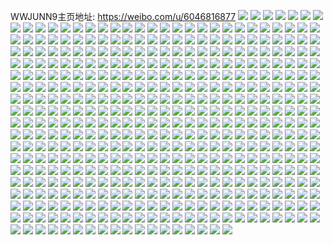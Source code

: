 WWJUNN9主页地址: https://weibo.com/u/6046816877 
![](https://wx4.sinaimg.cn/mw2000/006BdPitly1h9jusc1d4cj30u017m42f.jpg) 
![](https://wx4.sinaimg.cn/mw2000/006BdPitly1h9irc45a7sj30u015uahc.jpg) 
![](https://wx4.sinaimg.cn/mw2000/006BdPitly1h9irc4kf9jj30u015mn47.jpg) 
![](https://wx4.sinaimg.cn/mw2000/006BdPitly1h9irc4ydyaj30u0150n3k.jpg) 
![](https://wx4.sinaimg.cn/mw2000/006BdPitly1h9irc5h9xuj30u014947n.jpg) 
![](https://wx4.sinaimg.cn/mw2000/006BdPitly1h99ilnudjwj30u01907ej.jpg) 
![](https://wx4.sinaimg.cn/mw2000/006BdPitly1h8vkmn2r3qj30u019ewix.jpg) 
![](https://wx4.sinaimg.cn/mw2000/006BdPitly1h8pcoie5dij30u019ewix.jpg) 
![](https://wx4.sinaimg.cn/mw2000/006BdPitly1h8pcoj2gjyj30u0151dms.jpg) 
![](https://wx4.sinaimg.cn/mw2000/006BdPitly1h8pcojgounj30u015cgsd.jpg) 
![](https://wx4.sinaimg.cn/mw2000/006BdPitly1h8pcok3y6mj30u014ajzh.jpg) 
![](https://wx4.sinaimg.cn/mw2000/006BdPitly1h82aqa2ls0j30u017rte4.jpg) 
![](https://wx4.sinaimg.cn/mw2000/006BdPitly1h82aqaid9tj30u018wdl3.jpg) 
![](https://wx4.sinaimg.cn/mw2000/006BdPitly1h82aqaslq2j30u01960yu.jpg) 
![](https://wx4.sinaimg.cn/mw2000/006BdPitly1h82aqb16cxj30u0185afu.jpg) 
![](https://wx4.sinaimg.cn/mw2000/006BdPitly1h7gonwfdwdj30u017lalv.jpg) 
![](https://wx4.sinaimg.cn/mw2000/006BdPitly1h7gonvm5yxj30u0172qd3.jpg) 
![](https://wx4.sinaimg.cn/mw2000/006BdPitly1h7febik4zgj30u012rgt1.jpg) 
![](https://wx4.sinaimg.cn/mw2000/006BdPitly1h756l7rl4dj30u0140q4p.jpg) 
![](https://wx4.sinaimg.cn/mw2000/006BdPitly1h756l7dhtoj30u0163mz0.jpg) 
![](https://wx4.sinaimg.cn/mw2000/006BdPitly1h756l82js4j30u016wgsj.jpg) 
![](https://wx4.sinaimg.cn/mw2000/006BdPitly1h6qq6ingv7j30u0137n3h.jpg) 
![](https://wx4.sinaimg.cn/mw2000/006BdPitly1h6qq6j8gv1j30u0140gns.jpg) 
![](https://wx4.sinaimg.cn/mw2000/006BdPitly1h6qq6ix4u6j30u015ltbg.jpg) 
![](https://wx4.sinaimg.cn/mw2000/006BdPitly1h6qq6ich90j30u0155tfk.jpg) 
![](https://wx4.sinaimg.cn/mw2000/006BdPitly1h6airi29phj30u00uddku.jpg) 
![](https://wx4.sinaimg.cn/mw2000/006BdPitly1h68uc7dju2j30u01400z3.jpg) 
![](https://wx4.sinaimg.cn/mw2000/006BdPitly1h645ug81olj30u01gr42a.jpg) 
![](https://wx4.sinaimg.cn/mw2000/006BdPitly1h61igzvgv2j30u017waed.jpg) 
![](https://wx4.sinaimg.cn/mw2000/006BdPitly1h60h3hfxi7j30tz0t0dkx.jpg) 
![](https://wx4.sinaimg.cn/mw2000/006BdPitly1h60h20xop3j30tz16bq4v.jpg) 
![](https://wx4.sinaimg.cn/mw2000/006BdPitly1h5x8z5iqk6j30wi1ld10b.jpg) 
![](https://wx4.sinaimg.cn/mw2000/006BdPitly1h5x8z6zg3aj30wi0qrtce.jpg) 
![](https://wx4.sinaimg.cn/mw2000/006BdPitly1h5x8zemb7dj328u340n4e.jpg) 
![](https://wx4.sinaimg.cn/mw2000/006BdPitly1h5x8zaclewj31vs2sbjxv.jpg) 
![](https://wx4.sinaimg.cn/mw2000/006BdPitly1h5x8zfovtlj326s2scjxb.jpg) 
![](https://wx4.sinaimg.cn/mw2000/006BdPitly1h5x8z5w8rwj30ui0voq73.jpg) 
![](https://wx4.sinaimg.cn/mw2000/006BdPitly1h5x8zd5tdgj32c03407aa.jpg) 
![](https://wx4.sinaimg.cn/mw2000/006BdPitly1h5kijzeppgj30xu1eskef.jpg) 
![](https://wx4.sinaimg.cn/mw2000/006BdPitly1h5kijpz73lj31kw2ddqv5.jpg) 
![](https://wx4.sinaimg.cn/mw2000/006BdPitly1h531vxydrpj31gt1zhkdh.jpg) 
![](https://wx4.sinaimg.cn/mw2000/006BdPitly1h531w8o2dej31i3235nlq.jpg) 
![](https://wx4.sinaimg.cn/mw2000/006BdPitly1h531w3n8ipj31ix23t4ng.jpg) 
![](https://wx4.sinaimg.cn/mw2000/006BdPitly1h531vwq2n2j31qh2a01kx.jpg) 
![](https://wx4.sinaimg.cn/mw2000/006BdPitly1h531w9s7z5j31nn2a84qp.jpg) 
![](https://wx4.sinaimg.cn/mw2000/006BdPitly1h531vsf7tuj31tw2et4qp.jpg) 
![](https://wx4.sinaimg.cn/mw2000/006BdPitly1h4pcu2cohtj30uk1b3dnx.jpg) 
![](https://wx4.sinaimg.cn/mw2000/006BdPitly1h4h7j2ltdkj31ht27yqk9.jpg) 
![](https://wx4.sinaimg.cn/mw2000/006BdPitly1h4h7j10n6gj31qa1qaato.jpg) 
![](https://wx4.sinaimg.cn/mw2000/006BdPitly1h4h7ivivlmj31ik2by4l1.jpg) 
![](https://wx4.sinaimg.cn/mw2000/006BdPitly1h4a8dk1kjzj31kw2dckjl.jpg) 
![](https://wx4.sinaimg.cn/mw2000/006BdPitly1h44eidaaq0j31q62dr1kx.jpg) 
![](https://wx4.sinaimg.cn/mw2000/006BdPitly1h3ssonzcyxj31om1onb15.jpg) 
![](https://wx4.sinaimg.cn/mw2000/006BdPitly1h3ssom3ktsj3252252npd.jpg) 
![](https://wx4.sinaimg.cn/mw2000/006BdPitly1h36rconbb6j31w42yl1ky.jpg) 
![](https://wx4.sinaimg.cn/mw2000/006BdPitly1h36rcnpxglj32c0340hdu.jpg) 
![](https://wx4.sinaimg.cn/mw2000/006BdPitly1h36rcpjs7cj31sr2a3qv5.jpg) 
![](https://wx4.sinaimg.cn/mw2000/006BdPitly1h36rcqajcwj326m2s1u0x.jpg) 
![](https://wx4.sinaimg.cn/mw2000/006BdPitly1h2u9q7z7ojj31wj2q0hdt.jpg) 
![](https://wx4.sinaimg.cn/mw2000/006BdPitly1h2u9q6z1jcj31v12q2e81.jpg) 
![](https://wx4.sinaimg.cn/mw2000/006BdPitly1h2u9q69pw1j31s42il7wh.jpg) 
![](https://wx4.sinaimg.cn/mw2000/006BdPitly1h2o6q7tb54j30qo0k0jv8.jpg) 
![](https://wx4.sinaimg.cn/mw2000/006BdPitly1h2o6q8fxqgj31rk2k5npd.jpg) 
![](https://wx4.sinaimg.cn/mw2000/006BdPitly1h2o6q7h1htj316g1hvwq7.jpg) 
![](https://wx4.sinaimg.cn/mw2000/006BdPitly1h2gc6wysj3j30u01hc16t.jpg) 
![](https://wx4.sinaimg.cn/mw2000/006BdPitly1h2gc6xav5nj30wi0jx76a.jpg) 
![](https://wx4.sinaimg.cn/mw2000/006BdPitly1h2gc6xpc8sj30wh1imtjv.jpg) 
![](https://wx4.sinaimg.cn/mw2000/006BdPitly1h2e2lzlupbj31q82bckjm.jpg) 
![](https://wx4.sinaimg.cn/mw2000/006BdPitly1h2e2lxlqmvj31pt2851ky.jpg) 
![](https://wx4.sinaimg.cn/mw2000/006BdPitly1h2e2m0616aj30wi1cewnl.jpg) 
![](https://wx4.sinaimg.cn/mw2000/006BdPitly1h2e2m0ijqej30wi1argt3.jpg) 
![](https://wx4.sinaimg.cn/mw2000/006BdPitly1h1vpuzljrhj30nx0lnn0n.jpg) 
![](https://wx4.sinaimg.cn/mw2000/006BdPitly1h1qwhzafbhj31br24s4qp.jpg) 
![](https://wx4.sinaimg.cn/mw2000/006BdPitly1h1qwhzuln7j31fr28m1kx.jpg) 
![](https://wx4.sinaimg.cn/mw2000/006BdPitly1h1qwi0pbttj31l72dmhdt.jpg) 
![](https://wx4.sinaimg.cn/mw2000/006BdPitly1h1qwi14h43j315b1p0at5.jpg) 
![](https://wx4.sinaimg.cn/mw2000/006BdPitly1h1jy95cp0sj31ab1ch1kx.jpg) 
![](https://wx4.sinaimg.cn/mw2000/006BdPitly1h1cmcx4tjpj31hg2bo7wh.jpg) 
![](https://wx4.sinaimg.cn/mw2000/006BdPitly1h11c7pv1z8j31j82dr4qp.jpg) 
![](https://wx4.sinaimg.cn/mw2000/006BdPitly1h0rs2w8pshj30rf1cswlp.jpg) 
![](https://wx4.sinaimg.cn/mw2000/006BdPitly1h0rs2wzasnj30ky0zq0x0.jpg) 
![](https://wx4.sinaimg.cn/mw2000/006BdPitly1h0rs2vlf4bj30m510on1c.jpg) 
![](https://wx4.sinaimg.cn/mw2000/006BdPitly1h0cvm9h8ejj30u00u00yk.jpg) 
![](https://wx4.sinaimg.cn/mw2000/006BdPitly1h0cvmacrw1j30u00u0q86.jpg) 
![](https://wx4.sinaimg.cn/mw2000/006BdPitly1gzvg11qzy7j31sc2dsb2a.jpg) 
![](https://wx4.sinaimg.cn/mw2000/006BdPitly1gzj2hwlvvmj30u0140n3o.jpg) 
![](https://wx4.sinaimg.cn/mw2000/006BdPitly1gzj2hw3zk2j30u01am45p.jpg) 
![](https://wx4.sinaimg.cn/mw2000/006BdPitly1gzec0t5i3fj31sc2dskjl.jpg) 
![](https://wx4.sinaimg.cn/mw2000/006BdPitly1gzec0x6r00j31sc2ds7wh.jpg) 
![](https://wx4.sinaimg.cn/mw2000/006BdPitly1gz6775lmghj31sc2dse82.jpg) 
![](https://wx4.sinaimg.cn/mw2000/006BdPitly1gz6777eapgj31ih2drx6p.jpg) 
![](https://wx4.sinaimg.cn/mw2000/006BdPitly1gz598lutabj31qj2dr7wh.jpg) 
![](https://wx4.sinaimg.cn/mw2000/006BdPitly1gz0hsufzhfj32192w4b2a.jpg) 
![](https://wx4.sinaimg.cn/mw2000/006BdPitly1gz0hsrpetqj31vd2ox1ky.jpg) 
![](https://wx4.sinaimg.cn/mw2000/006BdPitly1gyvxw2zw9gj31no2dr4qq.jpg) 
![](https://wx4.sinaimg.cn/mw2000/006BdPitly1gyvxw4z3i8j31ju2drx6p.jpg) 
![](https://wx4.sinaimg.cn/mw2000/006BdPitly1gyvxw710wwj31sc2dse81.jpg) 
![](https://wx4.sinaimg.cn/mw2000/006BdPitly1gyvxw0zgqnj31nz2drb2a.jpg) 
![](https://wx4.sinaimg.cn/mw2000/006BdPitly1gytgcz5rg7j31sc2dskjl.jpg) 
![](https://wx4.sinaimg.cn/mw2000/006BdPitly1gytgd1nzggj31sc2dshdt.jpg) 
![](https://wx4.sinaimg.cn/mw2000/006BdPitly1gyohex5wisj30u0172wok.jpg) 
![](https://wx4.sinaimg.cn/mw2000/006BdPitly1gyohewchfhj30u0186thq.jpg) 
![](https://wx4.sinaimg.cn/mw2000/006BdPitly1gxw6hxl2adj31xt2e4b29.jpg) 
![](https://wx4.sinaimg.cn/mw2000/006BdPitly1gxw6i3u98pj32c02m0qv5.jpg) 
![](https://wx4.sinaimg.cn/mw2000/006BdPitly1gxmla7mqtpj31sc2dsb2a.jpg) 
![](https://wx4.sinaimg.cn/mw2000/006BdPitly1gxmlaasscsj31sc29ahdu.jpg) 
![](https://wx4.sinaimg.cn/mw2000/006BdPitly1gxmladpttfj32402tchdt.jpg) 
![](https://wx4.sinaimg.cn/mw2000/006BdPitly1gxmlaerfr7j30zk1be7hc.jpg) 
![](https://wx4.sinaimg.cn/mw2000/006BdPitly1gxfsh6h2xdj31sc2ds1ky.jpg) 
![](https://wx4.sinaimg.cn/mw2000/006BdPitly1gxfshafatkj31sc2dsx6p.jpg) 
![](https://wx4.sinaimg.cn/mw2000/006BdPitly1gxfshfw087j32c2340npd.jpg) 
![](https://wx4.sinaimg.cn/mw2000/006BdPitly1gxfshl6em2j32c2340npd.jpg) 
![](https://wx4.sinaimg.cn/mw2000/006BdPitly1gxaxc6b1ehj31g225y1kx.jpg) 
![](https://wx4.sinaimg.cn/mw2000/006BdPitly1gxaxc7d9gfj31hs25m1kx.jpg) 
![](https://wx4.sinaimg.cn/mw2000/006BdPitly1gxaxc8l3u1j31iu24z1kx.jpg) 
![](https://wx4.sinaimg.cn/mw2000/006BdPitly1gxaxcazqmkj32c0340qv6.jpg) 
![](https://wx4.sinaimg.cn/mw2000/006BdPitly1gx5ooxd5upj31om2aykjl.jpg) 
![](https://wx4.sinaimg.cn/mw2000/006BdPitly1gx5op7u8uej320j2121kx.jpg) 
![](https://wx4.sinaimg.cn/mw2000/006BdPitly1gx5oph8yphj32c0340qv5.jpg) 
![](https://wx4.sinaimg.cn/mw2000/006BdPitly1gx5oppex2uj32c02jtkjm.jpg) 
![](https://wx4.sinaimg.cn/mw2000/006BdPitly1gwi40yrgkhj31sb2dsnpe.jpg) 
![](https://wx4.sinaimg.cn/mw2000/006BdPitly1gwi4114qgxj31sb2dsx6q.jpg) 
![](https://wx4.sinaimg.cn/mw2000/006BdPitly1gwi412wdhrj31sc2ds1ky.jpg) 
![](https://wx4.sinaimg.cn/mw2000/006BdPitly1gwi4150wjjj31nn2drnpd.jpg) 
![](https://wx4.sinaimg.cn/mw2000/006BdPitly1gvllcpfpb9j62c0340b2902.jpg) 
![](https://wx4.sinaimg.cn/mw2000/006BdPitly1gveqgir9rgj62c0340u0y02.jpg) 
![](https://wx4.sinaimg.cn/mw2000/006BdPitly1gveqgl99rcj62c03407wj02.jpg) 
![](https://wx4.sinaimg.cn/mw2000/006BdPitly1gveqgnpaxbj62c03407wj02.jpg) 
![](https://wx4.sinaimg.cn/mw2000/006BdPitly1gveqgriwkoj62c03407wm02.jpg) 
![](https://wx4.sinaimg.cn/mw2000/006BdPitly1gutxq1vv1bj62c0340e8202.jpg) 
![](https://wx4.sinaimg.cn/mw2000/006BdPitly1gutxq401pjj62c0340hdt02.jpg) 
![](https://wx4.sinaimg.cn/mw2000/006BdPitly1gutxq7rv63j62c03401kz02.jpg) 
![](https://wx4.sinaimg.cn/mw2000/006BdPitly1gue257rtq4j61sc2dshdt02.jpg) 
![](https://wx4.sinaimg.cn/mw2000/006BdPitly1gue25bbps5j61sc2dskjl02.jpg) 
![](https://wx4.sinaimg.cn/mw2000/006BdPitly1gue25enj52j61lm2dre8102.jpg) 
![](https://wx4.sinaimg.cn/mw2000/006BdPitly1gt4t9w2xk5j32c0340kjm.jpg) 
![](https://wx4.sinaimg.cn/mw2000/006BdPitly1gt4t9yqhvoj32c0340x6p.jpg) 
![](https://wx4.sinaimg.cn/mw2000/006BdPitly1gt4ta1q4ebj32c0340000.jpg) 
![](https://wx4.sinaimg.cn/mw2000/006BdPitly1gt274gomv4j322m2usx6p.jpg) 
![](https://wx4.sinaimg.cn/mw2000/006BdPitly1gt274mthjbj32c0340hdu.jpg) 
![](https://wx4.sinaimg.cn/mw2000/006BdPitly1gt274rq3p4j32c0340u0y.jpg) 
![](https://wx4.sinaimg.cn/mw2000/006BdPitly1gt274yp1vgj31y82lm1ky.jpg) 
![](https://wx4.sinaimg.cn/mw2000/006BdPitly1gt275c1121j33402c0hdu.jpg) 
![](https://wx4.sinaimg.cn/mw2000/006BdPitly1gt275ehvn2j319r0u0wv4.jpg) 
![](https://wx4.sinaimg.cn/mw2000/006BdPitly1gst99vmq8oj3235340npd.jpg) 
![](https://wx4.sinaimg.cn/mw2000/006BdPitly1gst9aeg1nrj31i12a3x3d.jpg) 
![](https://wx4.sinaimg.cn/mw2000/006BdPitly1gst9aqcmgzj32c0340u0y.jpg) 
![](https://wx4.sinaimg.cn/mw2000/006BdPitly1gst9atbvsmj315221u4lt.jpg) 
![](https://wx4.sinaimg.cn/mw2000/006BdPitly1gsjsfww8aaj32c03407wj.jpg) 
![](https://wx4.sinaimg.cn/mw2000/006BdPitly1gsjsg0va89j32c0340hdu.jpg) 
![](https://wx4.sinaimg.cn/mw2000/006BdPitly1gsjsg6127hj32c03407wj.jpg) 
![](https://wx4.sinaimg.cn/mw2000/006BdPitly1gsjsgbz27bj32c03407wj.jpg) 
![](https://wx4.sinaimg.cn/mw2000/006BdPitly1gsjsggavjej32c0340x6p.jpg) 
![](https://wx4.sinaimg.cn/mw2000/006BdPitly1gsjsi1nw8kj32c02w5u0y.jpg) 
![](https://wx4.sinaimg.cn/mw2000/006BdPitly1gsjsklsahmj31sc2dsnpd.jpg) 
![](https://wx4.sinaimg.cn/mw2000/006BdPitly1gsjsko20dnj31sc2dsu0x.jpg) 
![](https://wx4.sinaimg.cn/mw2000/006BdPitly1gsjskq8m33j31sc2dsqv5.jpg) 
![](https://wx4.sinaimg.cn/mw2000/006BdPitly1gsho1pfscsj31sc1schdu.jpg) 
![](https://wx4.sinaimg.cn/mw2000/006BdPitly1gsho1n3cujj31sc1sce82.jpg) 
![](https://wx4.sinaimg.cn/mw2000/006BdPitly1gsho1o5l9yj31sc1sce82.jpg) 
![](https://wx4.sinaimg.cn/mw2000/006BdPitly1gse21mukiqj32c0340u11.jpg) 
![](https://wx4.sinaimg.cn/mw2000/006BdPitly1gse21phk7ij32c0340kjp.jpg) 
![](https://wx4.sinaimg.cn/mw2000/006BdPitly1gse21sc1m2j32c0340hdz.jpg) 
![](https://wx4.sinaimg.cn/mw2000/006BdPitly1gse21unta9j31sc2dsb2a.jpg) 
![](https://wx4.sinaimg.cn/mw2000/006BdPitly1gs66ojrf0dj32dc35s1l1.jpg) 
![](https://wx4.sinaimg.cn/mw2000/006BdPitly1gs66omcvz7j32dc35snpg.jpg) 
![](https://wx4.sinaimg.cn/mw2000/006BdPitly1grzk88hw5qj30n00okju4.jpg) 
![](https://wx4.sinaimg.cn/mw2000/006BdPitly1grz7qqxbx0j32c0340b2d.jpg) 
![](https://wx4.sinaimg.cn/mw2000/006BdPitly1grz7qtkacvj32c0340kjo.jpg) 
![](https://wx4.sinaimg.cn/mw2000/006BdPitly1grz7qwv762j323l340u10.jpg) 
![](https://wx4.sinaimg.cn/mw2000/006BdPitly1grz7rhk5sgj31yy2mme84.jpg) 
![](https://wx4.sinaimg.cn/mw2000/006BdPitly1grvhn4xoehj32c03404qt.jpg) 
![](https://wx4.sinaimg.cn/mw2000/006BdPitly1grvhn7u2h4j325c2v64qt.jpg) 
![](https://wx4.sinaimg.cn/mw2000/006BdPitly1grvhnb5nebj32c0340nph.jpg) 
![](https://wx4.sinaimg.cn/mw2000/006BdPitly1grvhndrdozj32c0340b2e.jpg) 
![](https://wx4.sinaimg.cn/mw2000/006BdPitly1grvhnfkwu3j325m2viu0z.jpg) 
![](https://wx4.sinaimg.cn/mw2000/006BdPitly1grvhnhqpzbj326s2x2kjo.jpg) 
![](https://wx4.sinaimg.cn/mw2000/006BdPitly1grvhnkdrizj32c0340kjp.jpg) 
![](https://wx4.sinaimg.cn/mw2000/006BdPitly1grvhnmfgnsj31lk24sb2a.jpg) 
![](https://wx4.sinaimg.cn/mw2000/006BdPitly1grvhnojllsj32c0301hdw.jpg) 
![](https://wx4.sinaimg.cn/mw2000/006BdPitly1grqwbm6n4lj31q42dsx6q.jpg) 
![](https://wx4.sinaimg.cn/mw2000/006BdPitly1grqwbo9h88j31sb2dr7wj.jpg) 
![](https://wx4.sinaimg.cn/mw2000/006BdPitly1grqwbpnezyj31sb2drx6q.jpg) 
![](https://wx4.sinaimg.cn/mw2000/006BdPitly1grqwbr4pqqj31sc2dr7wj.jpg) 
![](https://wx4.sinaimg.cn/mw2000/006BdPitly1grqwbso28vj32c02iqnpf.jpg) 
![](https://wx4.sinaimg.cn/mw2000/006BdPitly1grqwbu5oxoj31sc2drx6q.jpg) 
![](https://wx4.sinaimg.cn/mw2000/006BdPitly1grglsql83qj31pc0yib24.jpg) 
![](https://wx4.sinaimg.cn/mw2000/006BdPitly1grglsumwjyj31bi0vnqkn.jpg) 
![](https://wx4.sinaimg.cn/mw2000/006BdPitly1grglssz0guj31di0tzx56.jpg) 
![](https://wx4.sinaimg.cn/mw2000/006BdPitly1grglsvgdw2j312o0tr13n.jpg) 
![](https://wx4.sinaimg.cn/mw2000/006BdPitly1grglsy9clbj31uo0vcwv8.jpg) 
![](https://wx4.sinaimg.cn/mw2000/006BdPitly1grglswdy3lj31rt0u0adt.jpg) 
![](https://wx4.sinaimg.cn/mw2000/006BdPitly1grdlb5bf15j32dc35s4qw.jpg) 
![](https://wx4.sinaimg.cn/mw2000/006BdPitly1grdlb7uc0yj325k2phkjq.jpg) 
![](https://wx4.sinaimg.cn/mw2000/006BdPitly1grdlba1rk0j32c0340qv9.jpg) 
![](https://wx4.sinaimg.cn/mw2000/006BdPitly1grdlbbsjtkj32c03404qt.jpg) 
![](https://wx4.sinaimg.cn/mw2000/006BdPitly1gr63wtig05j31sc2dsqv7.jpg) 
![](https://wx4.sinaimg.cn/mw2000/006BdPitly1gr63wvtdbxj31sc2ds1l0.jpg) 
![](https://wx4.sinaimg.cn/mw2000/006BdPitly1gr63wy4vsej31sc2ds1l0.jpg) 
![](https://wx4.sinaimg.cn/mw2000/006BdPitly1gr63x0elpnj31sc2dsqv7.jpg) 
![](https://wx4.sinaimg.cn/mw2000/006BdPitly1gr63x2p19rj31sc2dsqv7.jpg) 
![](https://wx4.sinaimg.cn/mw2000/006BdPitly1gr63x4ln51j31sc2drx6r.jpg) 
![](https://wx4.sinaimg.cn/mw2000/006BdPitly1gqzqbbeaeoj32dc35su12.jpg) 
![](https://wx4.sinaimg.cn/mw2000/006BdPitly1gqotrdhirrj30m80wunan.jpg) 
![](https://wx4.sinaimg.cn/mw2000/006BdPitly1gqotrezo4oj30m80xc7fb.jpg) 
![](https://wx4.sinaimg.cn/mw2000/006BdPitly1gqibnzw8dtj31u52dy4qr.jpg) 
![](https://wx4.sinaimg.cn/mw2000/006BdPitly1gqibo2dr5dj32c0340u10.jpg) 
![](https://wx4.sinaimg.cn/mw2000/006BdPitly1gqibo4m72hj327i2x1kjo.jpg) 
![](https://wx4.sinaimg.cn/mw2000/006BdPitly1gqemp9sobcj30u01bi7s0.jpg) 
![](https://wx4.sinaimg.cn/mw2000/006BdPitly1gq3byo0huij31cq20phcv.jpg) 
![](https://wx4.sinaimg.cn/mw2000/006BdPitly1gq3byong1zj31af1zxkg5.jpg) 
![](https://wx4.sinaimg.cn/mw2000/006BdPitly1gpwdq4fybtj30u00u043n.jpg) 
![](https://wx4.sinaimg.cn/mw2000/006BdPitly1gpu0sekzb6j31xd2dk4qq.jpg) 
![](https://wx4.sinaimg.cn/mw2000/006BdPitly1gpu0sg4xngj31yv2ce7wi.jpg) 
![](https://wx4.sinaimg.cn/mw2000/006BdPitly1gpu0sigydmj31wb2f31l0.jpg) 
![](https://wx4.sinaimg.cn/mw2000/006BdPitly1gpu0sq5b39j32c03404qu.jpg) 
![](https://wx4.sinaimg.cn/mw2000/006BdPitly1gpu0sszxcbj32c02c07wk.jpg) 
![](https://wx4.sinaimg.cn/mw2000/006BdPitly1gpu0svgg3jj31vx2kgqv7.jpg) 
![](https://wx4.sinaimg.cn/mw2000/006BdPitly1gpu0sxy40fj32542uuqv8.jpg) 
![](https://wx4.sinaimg.cn/mw2000/006BdPitly1gpu0sz4s96j31ms2gbu0x.jpg) 
![](https://wx4.sinaimg.cn/mw2000/006BdPitly1gpu0t3qpzqj32c0340u12.jpg) 
![](https://wx4.sinaimg.cn/mw2000/006BdPitly1gprtkt7sgjj32c02c01l0.jpg) 
![](https://wx4.sinaimg.cn/mw2000/006BdPitly1gprtkwjfenj32c02c0qv8.jpg) 
![](https://wx4.sinaimg.cn/mw2000/006BdPitly1gprtl08bmyj32c02c0e84.jpg) 
![](https://wx4.sinaimg.cn/mw2000/006BdPitly1gprtl39dlfj32c02c0b2c.jpg) 
![](https://wx4.sinaimg.cn/mw2000/006BdPitly1gpnqbkbte8j30tz1a41kx.jpg) 
![](https://wx4.sinaimg.cn/mw2000/006BdPitly1gpnqbl15anj30u01cv1kn.jpg) 
![](https://wx4.sinaimg.cn/mw2000/006BdPitly1gpnqbmbnv1j30u01hc7wh.jpg) 
![](https://wx4.sinaimg.cn/mw2000/006BdPitly1gpnqbo2o6gj30tz1dfe72.jpg) 
![](https://wx4.sinaimg.cn/mw2000/006BdPitly1gplkf6fj5oj30u0140kah.jpg) 
![](https://wx4.sinaimg.cn/mw2000/006BdPitly1gplkf6z09fj30rj10qtqk.jpg) 
![](https://wx4.sinaimg.cn/mw2000/006BdPitly1gpf6kc13psj32c02c01l1.jpg) 
![](https://wx4.sinaimg.cn/mw2000/006BdPitly1gpf6ke5pyjj32c02c01l1.jpg) 
![](https://wx4.sinaimg.cn/mw2000/006BdPitly1gpf6kh2aihj32c0340kjn.jpg) 
![](https://wx4.sinaimg.cn/mw2000/006BdPitly1gpf6kiez1wj31va21akjm.jpg) 
![](https://wx4.sinaimg.cn/mw2000/006BdPitly1gpf6kjzgdij323j1ts7wj.jpg) 
![](https://wx4.sinaimg.cn/mw2000/006BdPitly1gpf6klcfz8j327q2fs7wj.jpg) 
![](https://wx4.sinaimg.cn/mw2000/006BdPitly1gpf6kmkflpj32c02c0qv6.jpg) 
![](https://wx4.sinaimg.cn/mw2000/006BdPitly1gpf6ko6akqj32c02c0hdw.jpg) 
![](https://wx4.sinaimg.cn/mw2000/006BdPitly1gpf6kppbfej32c0340qv7.jpg) 
![](https://wx4.sinaimg.cn/mw2000/006BdPitly1gp83b140t4j31qh2dy7wk.jpg) 
![](https://wx4.sinaimg.cn/mw2000/006BdPitly1gp83b2s9c3j31a21tnb2a.jpg) 
![](https://wx4.sinaimg.cn/mw2000/006BdPitly1gp83b6q4vbj32c0340b2f.jpg) 
![](https://wx4.sinaimg.cn/mw2000/006BdPitly1gp83bcydpjj33402c04qt.jpg) 
![](https://wx4.sinaimg.cn/mw2000/006BdPitly1gp5mv69e0hj32402401kz.jpg) 
![](https://wx4.sinaimg.cn/mw2000/006BdPitly1gp5mv7qmozj32402407wj.jpg) 
![](https://wx4.sinaimg.cn/mw2000/006BdPitly1gp5mv9b19yj32402404qr.jpg) 
![](https://wx4.sinaimg.cn/mw2000/006BdPitly1gp5mvnxvj5j3240240npe.jpg) 
![](https://wx4.sinaimg.cn/mw2000/006BdPitly1gp5mvakhfej3240240npe.jpg) 
![](https://wx4.sinaimg.cn/mw2000/006BdPitly1gp5mvp95akj3240240npe.jpg) 
![](https://wx4.sinaimg.cn/mw2000/006BdPitly1gp12tzdtqtj31s62ds1kz.jpg) 
![](https://wx4.sinaimg.cn/mw2000/006BdPitly1gp12u1h47gj31sc2dr1kz.jpg) 
![](https://wx4.sinaimg.cn/mw2000/006BdPitly1gp12u5sgf1j31sc2dr7wj.jpg) 
![](https://wx4.sinaimg.cn/mw2000/006BdPitly1gp12u8c993j31sb1v5e82.jpg) 
![](https://wx4.sinaimg.cn/mw2000/006BdPitly1gopfr3bl7bj30on17u7mu.jpg) 
![](https://wx4.sinaimg.cn/mw2000/006BdPitly1gnxtu2h5moj32bz338kjo.jpg) 
![](https://wx4.sinaimg.cn/mw2000/006BdPitly1gnxtu5oumvj32c0340qv7.jpg) 
![](https://wx4.sinaimg.cn/mw2000/006BdPitly1gnxtu73ufrj32bs31mu0z.jpg) 
![](https://wx4.sinaimg.cn/mw2000/006BdPitly1gnxtu93m5pj32bz338kjq.jpg) 
![](https://wx4.sinaimg.cn/mw2000/006BdPitly1gnxtub3g1ij32c03407wm.jpg) 
![](https://wx4.sinaimg.cn/mw2000/006BdPitly1gnxtudwrpij32bz2u27wm.jpg) 
![](https://wx4.sinaimg.cn/mw2000/006BdPitly1gnxtuga1vqj32c0340nph.jpg) 
![](https://wx4.sinaimg.cn/mw2000/006BdPitly1gnxtuka36ij32c0340kjo.jpg) 
![](https://wx4.sinaimg.cn/mw2000/006BdPitly1gnxtumgsnaj32c0340kjp.jpg) 
![](https://wx4.sinaimg.cn/mw2000/006BdPitly1gmyyk3250pj315f1j5hdt.jpg) 
![](https://wx4.sinaimg.cn/mw2000/006BdPitly1gmnnfibpurj31ju1jukjl.jpg) 
![](https://wx4.sinaimg.cn/mw2000/006BdPitly1gm72jrotysj3140140q5p.jpg) 
![](https://wx4.sinaimg.cn/mw2000/006BdPitly1gm432ggabsj31w01vz4qp.jpg) 
![](https://wx4.sinaimg.cn/mw2000/006BdPitly1gluxfcoilaj32dc35s1l1.jpg) 
![](https://wx4.sinaimg.cn/mw2000/006BdPitly1gluxffh8qfj32dc35se85.jpg) 
![](https://wx4.sinaimg.cn/mw2000/006BdPitly1gli31e341qj32c0340npg.jpg) 
![](https://wx4.sinaimg.cn/mw2000/006BdPitly1gli31gm8bjj32c0340npg.jpg) 
![](https://wx4.sinaimg.cn/mw2000/006BdPitly1gl3np3j818j328f28fhdu.jpg) 
![](https://wx4.sinaimg.cn/mw2000/006BdPitly1gl3np4mz8oj328f28fx6q.jpg) 
![](https://wx4.sinaimg.cn/mw2000/006BdPitly1gl3np5tbwwj328f28fb2a.jpg) 
![](https://wx4.sinaimg.cn/mw2000/006BdPitly1gl3np6v3egj328f28fkjm.jpg) 
![](https://wx4.sinaimg.cn/mw2000/006BdPitly1gkujdrpnx5j32c02c0x6s.jpg) 
![](https://wx4.sinaimg.cn/mw2000/006BdPitly1gkujdwzmzyj32c02c0b2c.jpg) 
![](https://wx4.sinaimg.cn/mw2000/006BdPitly1gkujdtyd25j32c02c04qr.jpg) 
![](https://wx4.sinaimg.cn/mw2000/006BdPitly1gkujdv5l77j31sc1sc7wi.jpg) 
![](https://wx4.sinaimg.cn/mw2000/006BdPitly1gk9vma45naj32c0340b2d.jpg) 
![](https://wx4.sinaimg.cn/mw2000/006BdPitly1gk9vmcwc2lj32c0340x6t.jpg) 
![](https://wx4.sinaimg.cn/mw2000/006BdPitly1gk9vme4dxzj30u0140e13.jpg) 
![](https://wx4.sinaimg.cn/mw2000/006BdPitly1gk9vmenunbj30u0140e63.jpg) 
![](https://wx4.sinaimg.cn/mw2000/006BdPitly1gk7p3595dsj32c0340x6t.jpg) 
![](https://wx4.sinaimg.cn/mw2000/006BdPitly1gk7p39x2spj32c0340b2d.jpg) 
![](https://wx4.sinaimg.cn/mw2000/006BdPitly1gk7p3cdgwfj32c03407wk.jpg) 
![](https://wx4.sinaimg.cn/mw2000/006BdPitly1gk7p3fn5d0j32c0340u0z.jpg) 
![](https://wx4.sinaimg.cn/mw2000/006BdPitly1gjsps7m8afj31r0340kjn.jpg) 
![](https://wx4.sinaimg.cn/mw2000/006BdPitly1gjp1rxxgmxj31w02io7wj.jpg) 
![](https://wx4.sinaimg.cn/mw2000/006BdPitly1gjp1rzardlj31w02iob2b.jpg) 
![](https://wx4.sinaimg.cn/mw2000/006BdPitly1gjp1s0qwylj31w02io1kz.jpg) 
![](https://wx4.sinaimg.cn/mw2000/006BdPitly1gjp1s1zmm4j31rm1rlb2b.jpg) 
![](https://wx4.sinaimg.cn/mw2000/006BdPitly1gjnycmra2xj31le2bce82.jpg) 
![](https://wx4.sinaimg.cn/mw2000/006BdPitly1gjnyckqkyoj31cm1suu0x.jpg) 
![](https://wx4.sinaimg.cn/mw2000/006BdPitly1gjb8yup64fj30u00u0tk4.jpg) 
![](https://wx4.sinaimg.cn/mw2000/006BdPitly1gjb8yxertmj31sk1skx6q.jpg) 
![](https://wx4.sinaimg.cn/mw2000/006BdPitly1gjb8yzlzluj32c02c0qv7.jpg) 
![](https://wx4.sinaimg.cn/mw2000/006BdPitly1gj7mj8sh2tj31s02dchdv.jpg) 
![](https://wx4.sinaimg.cn/mw2000/006BdPitly1giwvzasacvj31oc1yxe82.jpg) 
![](https://wx4.sinaimg.cn/mw2000/006BdPitly1giwvz9ozh5j31rz1s0hdu.jpg) 
![](https://wx4.sinaimg.cn/mw2000/006BdPitly1giwvzcgqiej31rf25bnpe.jpg) 
![](https://wx4.sinaimg.cn/mw2000/006BdPitly1gin63fxgehj31s02dcx6s.jpg) 
![](https://wx4.sinaimg.cn/mw2000/006BdPitly1gin63hmqugj31s02dcu0z.jpg) 
![](https://wx4.sinaimg.cn/mw2000/006BdPitly1gin63jan3uj31s02dchdw.jpg) 
![](https://wx4.sinaimg.cn/mw2000/006BdPitly1gin63l0ryfj32c0340qv6.jpg) 
![](https://wx4.sinaimg.cn/mw2000/006BdPitly1gin63mc4qqj31oi1oie81.jpg) 
![](https://wx4.sinaimg.cn/mw2000/006BdPitly1gin63nnf80j31s02dcu0z.jpg) 
![](https://wx4.sinaimg.cn/mw2000/006BdPitly1gin63rupf6j31s02dcnpg.jpg) 
![](https://wx4.sinaimg.cn/mw2000/006BdPitly1gin63tzqwsj32c0340nph.jpg) 
![](https://wx4.sinaimg.cn/mw2000/006BdPitly1gin63vb4cij31i920eqv6.jpg) 
![](https://wx4.sinaimg.cn/mw2000/006BdPitly1gij9ig2gbzj30vs1kie5e.jpg) 
![](https://wx4.sinaimg.cn/mw2000/006BdPitly1gij9ii0usrj30xg1nhe81.jpg) 
![](https://wx4.sinaimg.cn/mw2000/006BdPitly1gig2rp12rjj321c21cb29.jpg) 
![](https://wx4.sinaimg.cn/mw2000/006BdPitly1gig2rprg1xj32c0340qv5.jpg) 
![](https://wx4.sinaimg.cn/mw2000/006BdPitly1gig2ruvewjj32c02c07wj.jpg) 
![](https://wx4.sinaimg.cn/mw2000/006BdPitly1gi7164gbf4j328g28gdp0.jpg) 
![](https://wx4.sinaimg.cn/mw2000/006BdPitly1gi71644hw4j30w00w0aex.jpg) 
![](https://wx4.sinaimg.cn/mw2000/006BdPitly1gi5q1d8x9qj30u0140h8d.jpg) 
![](https://wx4.sinaimg.cn/mw2000/006BdPitly1gi5q1c8uo6j31r02c0u10.jpg) 
![](https://wx4.sinaimg.cn/mw2000/006BdPitly1ghyey5e8fbj30tq0oz0vx.jpg) 
![](https://wx4.sinaimg.cn/mw2000/006BdPitly1ghp2u36jjmj3274284x6r.jpg) 
![](https://wx4.sinaimg.cn/mw2000/006BdPitly1ghp2u45g63j31181184qp.jpg) 
![](https://wx4.sinaimg.cn/mw2000/006BdPitly1ghp2u4q021j31s01s0hdt.jpg) 
![](https://wx4.sinaimg.cn/mw2000/006BdPitly1ghp2u5qatpj31s01s0kjn.jpg) 
![](https://wx4.sinaimg.cn/mw2000/006BdPitly1ghp2u6dlkhj312q12s7wh.jpg) 
![](https://wx4.sinaimg.cn/mw2000/006BdPitly1ghp2u7a4gqj31rz1s0e83.jpg) 
![](https://wx4.sinaimg.cn/mw2000/006BdPitly1ghp2u8dd6oj31kw1kwhdu.jpg) 
![](https://wx4.sinaimg.cn/mw2000/006BdPitly1ghp2u9hcbjj30u00u07ra.jpg) 
![](https://wx4.sinaimg.cn/mw2000/006BdPitly1ghp2u8zoexj30o00o0du4.jpg) 
![](https://wx4.sinaimg.cn/mw2000/006BdPitly1ghmumoad1ej30u0116tnc.jpg) 
![](https://wx4.sinaimg.cn/mw2000/006BdPitly1ghm283klurj316m1b4kjm.jpg) 
![](https://wx4.sinaimg.cn/mw2000/006BdPitly1ghm282iqk5j30n20n2jwd.jpg) 
![](https://wx4.sinaimg.cn/mw2000/006BdPitly1ghikvji67kj316n1b6e81.jpg) 
![](https://wx4.sinaimg.cn/mw2000/006BdPitly1ghgeczicarj316o1kwu0x.jpg) 
![](https://wx4.sinaimg.cn/mw2000/006BdPitly1ghgee7k0csj316o1kwe81.jpg) 
![](https://wx4.sinaimg.cn/mw2000/006BdPitly1ghac7nf2ivj31jk1jknpd.jpg) 
![](https://wx4.sinaimg.cn/mw2000/006BdPitly1ghac7oipzpj31f21f2u0x.jpg) 
![](https://wx4.sinaimg.cn/mw2000/006BdPitly1ghac7mk2x1j312q12q7wh.jpg) 
![](https://wx4.sinaimg.cn/mw2000/006BdPitly1ghac7pelxnj31jk1jkb2a.jpg) 
![](https://wx4.sinaimg.cn/mw2000/006BdPitly1ghac7qb89hj30u00u04ix.jpg) 
![](https://wx4.sinaimg.cn/mw2000/006BdPitly1ghac7qpov6j30u00u0qlz.jpg) 
![](https://wx4.sinaimg.cn/mw2000/006BdPitly1gh96obxjnwj31kw1kwx6p.jpg) 
![](https://wx4.sinaimg.cn/mw2000/006BdPitly1gh96ocqtz8j31kw1kw7wi.jpg) 
![](https://wx4.sinaimg.cn/mw2000/006BdPitly1gh75wmh5ohj31kw1kwnpd.jpg) 
![](https://wx4.sinaimg.cn/mw2000/006BdPitly1gh75wof2tcj31kw1kwhdu.jpg) 
![](https://wx4.sinaimg.cn/mw2000/006BdPitly1gh75wn8szxj31kw1kwnpd.jpg) 
![](https://wx4.sinaimg.cn/mw2000/006BdPitly1gh02prml3hj30lk0lkgwx.jpg) 
![](https://wx4.sinaimg.cn/mw2000/006BdPitly1gh02prx9saj30io0jj11d.jpg) 
![](https://wx4.sinaimg.cn/mw2000/006BdPitly1gh02ps6i2jj30u00tpwou.jpg) 
![](https://wx4.sinaimg.cn/mw2000/006BdPitly1gh02psi8tuj30u00xp4fx.jpg) 
![](https://wx4.sinaimg.cn/mw2000/006BdPitly1ggyuh5gyy9j316o1kw4qq.jpg) 
![](https://wx4.sinaimg.cn/mw2000/006BdPitly1ggyuh6srf0j31kw1kwx6q.jpg) 
![](https://wx4.sinaimg.cn/mw2000/006BdPitly1ggyuh7yirfj31kw1kw1kz.jpg) 
![](https://wx4.sinaimg.cn/mw2000/006BdPitly1ggyuh8ve4tj316o16o1kx.jpg) 
![](https://wx4.sinaimg.cn/mw2000/006BdPitly1ggyuh9jsupj316o1kwqv5.jpg) 
![](https://wx4.sinaimg.cn/mw2000/006BdPitly1ggyuha4ifaj315o15okjl.jpg) 
![](https://wx4.sinaimg.cn/mw2000/006BdPitly1ggyuhasl7rj30nx0nxqgo.jpg) 
![](https://wx4.sinaimg.cn/mw2000/006BdPitly1ggyuhc4ba1j32o03k04qt.jpg) 
![](https://wx4.sinaimg.cn/mw2000/006BdPitly1ggyuhczkanj316o1kwkjl.jpg) 
![](https://wx4.sinaimg.cn/mw2000/006BdPitly1ggwor2yyesj316o1kwe81.jpg) 
![](https://wx4.sinaimg.cn/mw2000/006BdPitly1ggwoviik9aj30vw0vvwl0.jpg) 
![](https://wx4.sinaimg.cn/mw2000/006BdPitly1ggwovirwacj30j50j6jtj.jpg) 
![](https://wx4.sinaimg.cn/mw2000/006BdPitly1ggu3uzkp42j314a1kgb29.jpg) 
![](https://wx4.sinaimg.cn/mw2000/006BdPitly1ggu3v058jdj312c1jte81.jpg) 
![](https://wx4.sinaimg.cn/mw2000/006BdPitly1ggponwlrf5j316o1kwnpd.jpg) 
![](https://wx4.sinaimg.cn/mw2000/006BdPitly1ggphrp8wopj33s051c7wm.jpg) 
![](https://wx4.sinaimg.cn/mw2000/006BdPitly1gghe97b3blj30hs0hsmyg.jpg) 
![](https://wx4.sinaimg.cn/mw2000/006BdPitly1gghe988rfrj31mm1mn1kx.jpg) 
![](https://wx4.sinaimg.cn/mw2000/006BdPitly1gghe998go6j30x90x87jt.jpg) 
![](https://wx4.sinaimg.cn/mw2000/006BdPitly1ggcxzack4hj31xr1vn4qp.jpg) 
![](https://wx4.sinaimg.cn/mw2000/006BdPitly1ggcxzog5zgj31ho1hoau1.jpg) 
![](https://wx4.sinaimg.cn/mw2000/006BdPitly1gg6ui5iko4j31kw1kwnpe.jpg) 
![](https://wx4.sinaimg.cn/mw2000/006BdPitly1gflaa4yiq5j30tz1cy1f9.jpg) 
![](https://wx4.sinaimg.cn/mw2000/006BdPitly1gfd6vw0g4nj32c0340u0x.jpg) 
![](https://wx4.sinaimg.cn/mw2000/006BdPitly1gfd6vwyc0uj316o1kwhdt.jpg) 
![](https://wx4.sinaimg.cn/mw2000/006BdPitly1gelbdwf8tyj31kw1kwu0x.jpg) 
![](https://wx4.sinaimg.cn/mw2000/006BdPitly1gek472p684j30u00u0n5q.jpg) 
![](https://wx4.sinaimg.cn/mw2000/006BdPitly1ge9mzim6yej30w01kwtmc.jpg) 
![](https://wx4.sinaimg.cn/mw2000/006BdPitly1ge9mzpbtr2j30vk1kwn91.jpg) 
![](https://wx4.sinaimg.cn/mw2000/006BdPitly1ge6e7ibc2lj31kw1kwb2a.jpg) 
![](https://wx4.sinaimg.cn/mw2000/006BdPitly1gdq0g25k6yj32c02c01kx.jpg) 
![](https://wx4.sinaimg.cn/mw2000/006BdPitly1gdq0g2yohqj32c02c1hdt.jpg) 
![](https://wx4.sinaimg.cn/mw2000/006BdPitly1gdmjlep1lyj30u00u0k45.jpg) 
![](https://wx4.sinaimg.cn/mw2000/006BdPitly1gdmjlezp6rj30u00u07ib.jpg) 
![](https://wx4.sinaimg.cn/mw2000/006BdPitly1gdmjlfxmvbj30u00u04hq.jpg) 
![](https://wx4.sinaimg.cn/mw2000/006BdPitly1gdmjlgduubj30u00u0k43.jpg) 
![](https://wx4.sinaimg.cn/mw2000/006BdPitly1gdgwsyhgzwj3140140no4.jpg) 
![](https://wx4.sinaimg.cn/mw2000/006BdPitly1gdgwszxsk9j315o1jkqv5.jpg) 
![](https://wx4.sinaimg.cn/mw2000/006BdPitly1gdgwt0jb7fj30u00u0140.jpg) 
![](https://wx4.sinaimg.cn/mw2000/006BdPitly1gdgwt1hgcuj30u01404je.jpg) 
![](https://wx4.sinaimg.cn/mw2000/006BdPitly1gdgwt24r9dj30u00u0gwp.jpg) 
![](https://wx4.sinaimg.cn/mw2000/006BdPitly1gdgwt3kfc6j31jk1jk4qr.jpg) 
![](https://wx4.sinaimg.cn/mw2000/006BdPitly1gdgwt4fw59j3160160e81.jpg) 
![](https://wx4.sinaimg.cn/mw2000/006BdPitly1gdgwt5qhdwj30u00gvgt0.jpg) 
![](https://wx4.sinaimg.cn/mw2000/006BdPitly1gdgwt554mpj30u00u0aoh.jpg) 
![](https://wx4.sinaimg.cn/mw2000/006BdPitly1gdeldkz2c7j30ry112dj2.jpg) 
![](https://wx4.sinaimg.cn/mw2000/006BdPitly1gdb5n2c1a9j30u013zgsr.jpg) 
![](https://wx4.sinaimg.cn/mw2000/006BdPitly1gdb5n2qy2fj30u00u0ash.jpg) 
![](https://wx4.sinaimg.cn/mw2000/006BdPitly1gd859vjvdlj30u00u07l2.jpg) 
![](https://wx4.sinaimg.cn/mw2000/006BdPitly1gd2y2hu6eej309c09675n.jpg) 
![](https://wx4.sinaimg.cn/mw2000/006BdPitly1gd0nzt658kj30u00u0k9o.jpg) 
![](https://wx4.sinaimg.cn/mw2000/006BdPitly1gd0nzsr34kj315o0yxx1r.jpg) 
![](https://wx4.sinaimg.cn/mw2000/006BdPitly1gd0nztlfzxj30u01hcnm4.jpg) 
![](https://wx4.sinaimg.cn/mw2000/006BdPitly1gcxa109ebfj30u00u0wl5.jpg) 
![](https://wx4.sinaimg.cn/mw2000/006BdPitly1gcxa11u5noj30u00u0n13.jpg) 
![](https://wx4.sinaimg.cn/mw2000/006BdPitly1gcuy7hwhezj315o1jkhdt.jpg) 
![](https://wx4.sinaimg.cn/mw2000/006BdPitly1gcuy7idl8hj30u0140tqy.jpg) 
![](https://wx4.sinaimg.cn/mw2000/006BdPitly1gcuy7jda67j31jk1jkqv6.jpg) 
![](https://wx4.sinaimg.cn/mw2000/006BdPitly1gcuy7jxkwxj30u0140trv.jpg) 
![](https://wx4.sinaimg.cn/mw2000/006BdPitly1gcnfhk1ol5j30tg0tgqk7.jpg) 
![](https://wx4.sinaimg.cn/mw2000/006BdPitly1gcnfhkkvfej30t90t91a6.jpg) 
![](https://wx4.sinaimg.cn/mw2000/006BdPitly1gci47volgdj32ao3281kx.jpg) 
![](https://wx4.sinaimg.cn/mw2000/006BdPitly1gci47w56pkj30u00u07au.jpg) 
![](https://wx4.sinaimg.cn/mw2000/006BdPitly1gc5l87pvc9j314013z4qp.jpg) 
![](https://wx4.sinaimg.cn/mw2000/006BdPitly1gc5l7vd31dj30u00u0ark.jpg) 
![](https://wx4.sinaimg.cn/mw2000/006BdPitly1gc5l88io64j31g61g5hdt.jpg) 
![](https://wx4.sinaimg.cn/mw2000/006BdPitly1gc5l89h5szj31g61g5hdt.jpg) 
![](https://wx4.sinaimg.cn/mw2000/006BdPitly1gc3nzhtt3xj30u00u0ttw.jpg) 
![](https://wx4.sinaimg.cn/mw2000/006BdPitly1gc1k991eegj3140140gv7.jpg) 
![](https://wx4.sinaimg.cn/mw2000/006BdPitly1gbxen93tajj31400mi13u.jpg) 
![](https://wx4.sinaimg.cn/mw2000/006BdPitly1gbdkesd28rj30dw09t75f.jpg) 
![](https://wx4.sinaimg.cn/mw2000/006BdPitly1gb93dfex96j30o705wta0.jpg) 
![](https://wx4.sinaimg.cn/mw2000/006BdPitly1gb804m4cbvj30u00u0dns.jpg) 
![](https://wx4.sinaimg.cn/mw2000/006BdPitly1gb804mff2fj30u00u0tgb.jpg) 
![](https://wx4.sinaimg.cn/mw2000/006BdPitly1gb57x4auvzj30rs5nv7mg.jpg) 
![](https://wx4.sinaimg.cn/mw2000/006BdPitly1gb57x744xoj30rs75xkjl.jpg) 
![](https://wx4.sinaimg.cn/mw2000/006BdPitly1gb57x8u6vpj30rs4mo7wh.jpg) 
![](https://wx4.sinaimg.cn/mw2000/006BdPitly1gb29sqhu72j30rs62ge83.jpg) 
![](https://wx4.sinaimg.cn/mw2000/006BdPitly1gatgm2wq1wj30u00u1tbr.jpg) 
![](https://wx4.sinaimg.cn/mw2000/006BdPitly1galho9fp9vj315o5efx6s.jpg) 
![](https://wx4.sinaimg.cn/mw2000/006BdPitly1g9zimwn53vj30u0140adt.jpg) 
![](https://wx4.sinaimg.cn/mw2000/006BdPitly1g9q751kyy2j30u00u0din.jpg) 
![](https://wx4.sinaimg.cn/mw2000/006BdPitly1g8rt9fgu12j30aa0a8q32.jpg) 
![](https://wx4.sinaimg.cn/mw2000/006BdPitly1g8rt9jhpuij307a07st8n.jpg) 
![](https://wx4.sinaimg.cn/mw2000/006BdPitly1g7nrhjgqxoj30j60iqt9k.jpg) 
![](https://wx4.sinaimg.cn/mw2000/006BdPitly1g7dd1efnncj30j60iumyg.jpg) 
![](https://wx4.sinaimg.cn/mw2000/006BdPitly1g6ukm6bcecj31400u0x5p.jpg) 
![](https://wx4.sinaimg.cn/mw2000/006BdPitly1g6ukm7jfelj31400qoh4c.jpg) 
![](https://wx4.sinaimg.cn/mw2000/006BdPitly1g6trgazq0vj30u00u0qg5.jpg) 
![](https://wx4.sinaimg.cn/mw2000/006BdPitly1g6tipjpfcrj30qo140ta6.jpg) 
![](https://wx4.sinaimg.cn/mw2000/006BdPitly1g6ns8rrr00j30u00u0tcf.jpg) 
![](https://wx4.sinaimg.cn/mw2000/006BdPitgy1g6n8hpvuzdj33282aonpf.jpg) 
![](https://wx4.sinaimg.cn/mw2000/006BdPitgy1g6n8hqxjkrj33282aonpd.jpg) 
![](https://wx4.sinaimg.cn/mw2000/006BdPitly1g6bkbhagg7j30mi0u07o6.jpg) 
![](https://wx4.sinaimg.cn/mw2000/006BdPitly1g6bkbhshcjj30u00u076y.jpg) 
![](https://wx4.sinaimg.cn/mw2000/006BdPitly1g641mv08uhj30lv0lun72.jpg) 
![](https://wx4.sinaimg.cn/mw2000/006BdPitly1g5x5j5p9x5j30gv0u0tae.jpg) 
![](https://wx4.sinaimg.cn/mw2000/006BdPitly1g556i6hw0cj30qo0qon1i.jpg) 
![](https://wx4.sinaimg.cn/mw2000/006BdPitly1g52nbp8e1fj30qo0qo767.jpg) 
